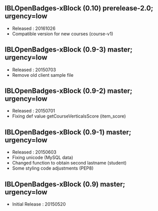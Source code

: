 ## IBLOpenBadges-xBlock (0.10) prerelease-2.0; urgency=low
  * Released : 20161026
  * Compatible version for new courses (course-v1)

## IBLOpenBadges-xBlock (0.9-3) master; urgency=low
  * Released : 20150703
  * Remove old client sample file

## IBLOpenBadges-xBlock (0.9-2) master; urgency=low
  * Released : 20150701
  * Fixing def value getCourseVerticalsScore (item_score)

## IBLOpenBadges-xBlock (0.9-1) master; urgency=low

  * Released : 20150603
  * Fixing unicode (MySQL data)
  * Changed function to obtain second lastname (student)
  * Some styling code adjustments (PEP8)

## IBLOpenBadges-xBlock (0.9) master; urgency=low

  * Initial Release : 20150520
